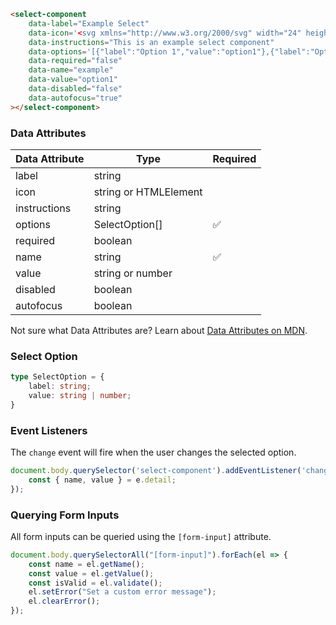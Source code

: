 ```html
<select-component 
    data-label="Example Select" 
    data-icon='<svg xmlns="http://www.w3.org/2000/svg" width="24" height="24" viewBox="0 0 24 24" stroke-width="2" stroke="currentColor" fill="none" stroke-linecap="round" stroke-linejoin="round"><path stroke="none" d="M0 0h24v24H0z" fill="none"></path><path d="M3 12a9 9 0 1 0 18 0a9 9 0 0 0 -18 0"></path><path d="M12 8v4"></path><path d="M12 16h.01"></path></svg>'
    data-instructions="This is an example select component" 
    data-options='[{"label":"Option 1","value":"option1"},{"label":"Option 2","value":"option2"}]' 
    data-required="false"
    data-name="example"
    data-value="option1"
    data-disabled="false"
    data-autofocus="true"
></select-component>
```

### Data Attributes

| Data Attribute | Type | Required |
| -------------- | ---- | -------- |
| label | string | |
| icon | string or HTMLElement | |
| instructions | string | |
| options | SelectOption[] | ✅ |
| required | boolean | |
| name | string | ✅ |
| value | string or number | |
| disabled | boolean | |
| autofocus | boolean | |

Not sure what Data Attributes are? Learn about [Data Attributes on MDN](https://developer.mozilla.org/en-US/docs/Web/HTML/Global_attributes/data-*).

### Select Option

```typescript
type SelectOption = {
    label: string;
    value: string | number;
}
```

### Event Listeners

The `change` event will fire when the user changes the selected option.

```typescript
document.body.querySelector('select-component').addEventListener('change', (e) => {
    const { name, value } = e.detail;
});
```

### Querying Form Inputs

All form inputs can be queried using the `[form-input]` attribute.

```typescript
document.body.querySelectorAll("[form-input]").forEach(el => {
    const name = el.getName();
    const value = el.getValue();
    const isValid = el.validate();
    el.setError("Set a custom error message");
    el.clearError();
});
```
